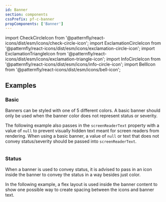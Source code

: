 ```yaml
---
id: Banner
section: components
cssPrefix: pf-c-banner
propComponents: ['Banner']
---
```


import CheckCircleIcon from '@patternfly/react-icons/dist/esm/icons/check-circle-icon';
import ExclamationCircleIcon from '@patternfly/react-icons/dist/esm/icons/exclamation-circle-icon';
import ExclamationTriangleIcon from '@patternfly/react-icons/dist/esm/icons/exclamation-triangle-icon';
import InfoCircleIcon from '@patternfly/react-icons/dist/esm/icons/info-circle-icon';
import BellIcon from '@patternfly/react-icons/dist/esm/icons/bell-icon';

## Examples

### Basic

Banners can be styled with one of 5 different colors. A basic banner should only be used when the banner color does not represent status or severity.

The following example also passes in the `screenReaderText` property with a value of `null` to prevent visually hidden text meant for screen readers from rendering. When using a basic banner, a value of `null` or text that does not convey status/severity should be passed into `screenReaderText`.

```ts file="./BannerBasic.tsx"
```

### Status

When a banner is used to convey status, it is advised to pass in an icon inside the banner to convey the status in a way besides just color.

In the following example, a flex layout is used inside the banner content to show one possible way to create spacing between the icons and banner text.

```ts file="./BannerStatus.tsx"
```
